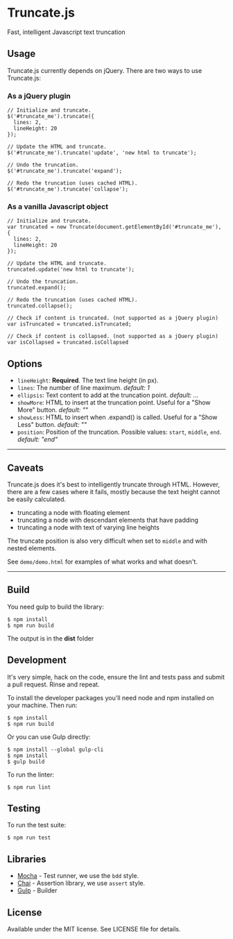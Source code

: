 # Truncate.js

Fast, intelligent Javascript text truncation

## Usage

Truncate.js currently depends on jQuery. There are two ways to use Truncate.js:

### As a jQuery plugin

    // Initialize and truncate.
    $('#truncate_me').truncate({
      lines: 2,
      lineHeight: 20
    });

    // Update the HTML and truncate.
    $('#truncate_me').truncate('update', 'new html to truncate');

    // Undo the truncation.
    $('#truncate_me').truncate('expand');

    // Redo the truncation (uses cached HTML).
    $('#truncate_me').truncate('collapse');

### As a vanilla Javascript object

    // Initialize and truncate.
    var truncated = new Truncate(document.getElementById('#truncate_me'), {
      lines: 2,
      lineHeight: 20
    });

    // Update the HTML and truncate.
    truncated.update('new html to truncate');

    // Undo the truncation.
    truncated.expand();

    // Redo the truncation (uses cached HTML).
    truncated.collapse();

    // Check if content is truncated. (not supported as a jQuery plugin)
    var isTruncated = truncated.isTruncated;

    // Check if content is collapsed. (not supported as a jQuery plugin)
    var isCollapsed = truncated.isCollapsed

## Options

- `lineHeight`: **Required**. The text line height (in px).
- `lines`: The number of line maximum. _default: 1_
- `ellipsis`: Text content to add at the truncation point. _default: …_
- `showMore`: HTML to insert at the truncation point. Useful for a "Show More" button. _default: ""_
- `showLess`: HTML to insert when .expand() is called. Useful for a "Show Less" button. _default: ""_
- `position`: Position of the truncation. Possible values: `start`, `middle`, `end`. _default: "end"_

----

## Caveats

Truncate.js does it's best to intelligently truncate through HTML. However,
there are a few cases where it fails, mostly because the text height cannot
be easily calculated.

- truncating a node with floating element
- truncating a node with descendant elements that have padding
- truncating a node with text of varying line heights

The truncate position is also very difficult when set to `middle` and with nested elements.

See `demo/demo.html` for examples of what works and what doesn't.

---

## Build

You need gulp to build the library:

    $ npm install
    $ npm run build

The output is in the **dist** folder

## Development

It's very simple, hack on the code, ensure the lint and tests pass and submit
a pull request. Rinse and repeat.

To install the developer packages you'll need node and npm installed on your
machine. Then run:

    $ npm install
    $ npm run build

Or you can use Gulp directly:

    $ npm install --global gulp-cli
    $ npm install
    $ gulp build

To run the linter:

    $ npm run lint

## Testing

To run the test suite:

    $ npm run test


## Libraries

- [Mocha](http://visionmedia.github.com/mocha/) - Test runner, we use the `bdd` style.
- [Chai](http://chaijs.com/api/assert/) - Assertion library, we use `assert` style.
- [Gulp](http://gulpjs.com/) - Builder

## License

Available under the MIT license. See LICENSE file for details.

